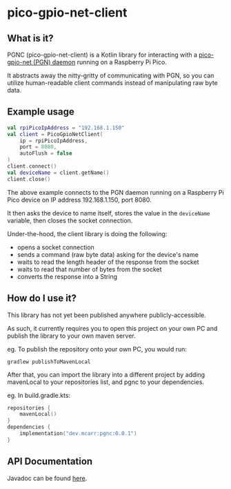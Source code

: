 # pico-gpio-net-client

## What is it?

PGNC (pico-gpio-net-client) is a Kotlin library for interacting with a [pico-gpio-net (PGN) daemon](https://github.com/mcarr823/pico-gpio-net) running on a Raspberry Pi Pico.

It abstracts away the nitty-gritty of communicating with PGN, so you can utilize human-readable client commands instead of manipulating raw byte data.


## Example usage

```kotlin
val rpiPicoIpAddress = "192.168.1.150"
val client = PicoGpioNetClient(
    ip = rpiPicoIpAddress,
    port = 8080,
    autoFlush = false
)
client.connect()
val deviceName = client.getName()
client.close()
```

The above example connects to the PGN daemon running on a Raspberry Pi Pico device on IP address 192.168.1.150, port 8080.

It then asks the device to name itself, stores the value in the `deviceName` variable, then closes the socket connection.

Under-the-hood, the client library is doing the following:
- opens a socket connection
- sends a command (raw byte data) asking for the device's name
- waits to read the length header of the response from the socket
- waits to read that number of bytes from the socket
- converts the response into a String

## How do I use it?

This library has not yet been published anywhere publicly-accessible.

As such, it currently requires you to open this project on your own PC and publish the library to your own maven server.

eg. To publish the repository onto your own PC, you would run:

`gradlew publishToMavenLocal`

After that, you can import the library into a different project by adding mavenLocal to your repositories list, and pgnc to your dependencies.

eg. In build.gradle.kts:

```Kotlin
repositories {
    mavenLocal()
}
dependencies {
    implementation("dev.mcarr:pgnc:0.0.1")
}
```

## API Documentation

Javadoc can be found [here](https://mcarr823.github.io/pico-gpio-net-client/).
